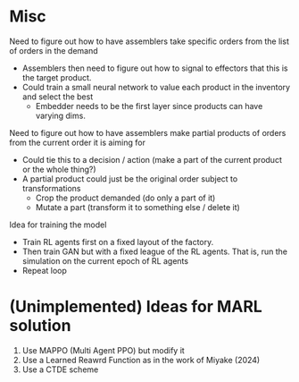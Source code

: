 # Misc

Need to figure out how to have assemblers take specific orders from the list of orders in the demand
* Assemblers then need to figure out how to signal to effectors that this is the target product.
* Could train a small neural network to value each product in the inventory and select the best
    * Embedder needs to be the first layer since products can have varying dims. 

Need to figure out how to have assemblers make partial products of orders from the current order it is aiming for
* Could tie this to a decision / action  (make a part of the current product or the whole thing?)
* A partial product could just be the original order subject to transformations
    * Crop the product demanded (do only a part of it)
    * Mutate a part (transform it to something else / delete it)


Idea for training the model
* Train RL agents first on a fixed layout of the factory. 
* Then train GAN but with a fixed league of the RL agents. That is, run the simulation on the current epoch of RL agents
* Repeat loop


# (Unimplemented) Ideas for MARL solution
1. Use MAPPO (Multi Agent PPO) but modify it 
2. Use a Learned Reawrd Function as in the work of Miyake (2024) 
3. Use a CTDE scheme